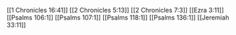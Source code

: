[[1 Chronicles 16:41]]
[[2 Chronicles 5:13]]
[[2 Chronicles 7:3]]
[[Ezra 3:11]]
[[Psalms 106:1]]
[[Psalms 107:1]]
[[Psalms 118:1]]
[[Psalms 136:1]]
[[Jeremiah 33:11]]
